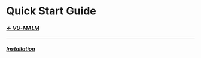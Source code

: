 # Quick Start Guide

#### _[&larr; VU-MALM](vu_malm.md)_

---

#### _[Installation](quick_start_guide.md)_
